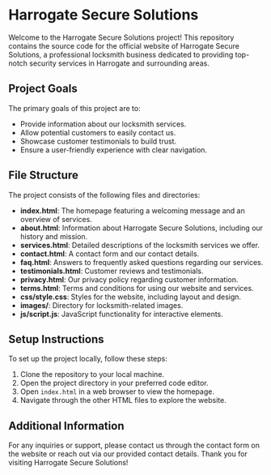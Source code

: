 # Harrogate Secure Solutions

Welcome to the Harrogate Secure Solutions project! This repository contains the source code for the official website of Harrogate Secure Solutions, a professional locksmith business dedicated to providing top-notch security services in Harrogate and surrounding areas.

## Project Goals

The primary goals of this project are to:

- Provide information about our locksmith services.
- Allow potential customers to easily contact us.
- Showcase customer testimonials to build trust.
- Ensure a user-friendly experience with clear navigation.

## File Structure

The project consists of the following files and directories:

- **index.html**: The homepage featuring a welcoming message and an overview of services.
- **about.html**: Information about Harrogate Secure Solutions, including our history and mission.
- **services.html**: Detailed descriptions of the locksmith services we offer.
- **contact.html**: A contact form and our contact details.
- **faq.html**: Answers to frequently asked questions regarding our services.
- **testimonials.html**: Customer reviews and testimonials.
- **privacy.html**: Our privacy policy regarding customer information.
- **terms.html**: Terms and conditions for using our website and services.
- **css/style.css**: Styles for the website, including layout and design.
- **images/**: Directory for locksmith-related images.
- **js/script.js**: JavaScript functionality for interactive elements.

## Setup Instructions

To set up the project locally, follow these steps:

1. Clone the repository to your local machine.
2. Open the project directory in your preferred code editor.
3. Open `index.html` in a web browser to view the homepage.
4. Navigate through the other HTML files to explore the website.

## Additional Information

For any inquiries or support, please contact us through the contact form on the website or reach out via our provided contact details. Thank you for visiting Harrogate Secure Solutions!